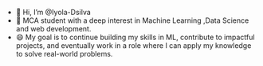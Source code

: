 - 👋 Hi, I’m @Iyola-Dsilva
- 🌱 MCA student with a deep interest in Machine Learning ,Data Science and web development.
- 😄 My goal is to continue building my skills in ML, contribute to impactful projects, and eventually work in a role where I can apply my knowledge to solve real-world problems.



<!---
Iyola-Dsilva/Iyola-Dsilva is a ✨ special ✨ repository because its `README.md` (this file) appears on your GitHub profile.
You can click the Preview link to take a look at your changes.
--->
